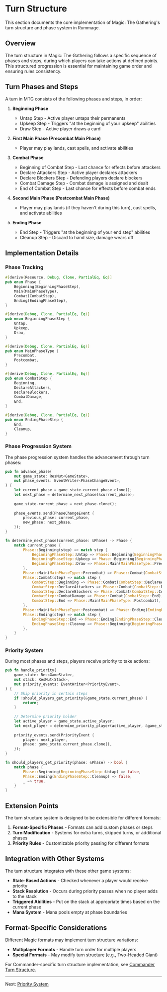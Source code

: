 # Turn Structure

This section documents the core implementation of Magic: The Gathering's turn structure and phase system in Rummage.

## Overview

The turn structure in Magic: The Gathering follows a specific sequence of phases and steps, during which players can take actions at defined points. This structured progression is essential for maintaining game order and ensuring rules consistency.

## Turn Phases and Steps

A turn in MTG consists of the following phases and steps, in order:

1. **Beginning Phase**
   - Untap Step - Active player untaps their permanents
   - Upkeep Step - Triggers "at the beginning of your upkeep" abilities
   - Draw Step - Active player draws a card

2. **First Main Phase (Precombat Main Phase)**
   - Player may play lands, cast spells, and activate abilities

3. **Combat Phase**
   - Beginning of Combat Step - Last chance for effects before attackers
   - Declare Attackers Step - Active player declares attackers
   - Declare Blockers Step - Defending players declare blockers
   - Combat Damage Step - Combat damage is assigned and dealt
   - End of Combat Step - Last chance for effects before combat ends

4. **Second Main Phase (Postcombat Main Phase)**
   - Player may play lands (if they haven't during this turn), cast spells, and activate abilities

5. **Ending Phase**
   - End Step - Triggers "at the beginning of your end step" abilities
   - Cleanup Step - Discard to hand size, damage wears off

## Implementation Details

### Phase Tracking

```rust
#[derive(Resource, Debug, Clone, PartialEq, Eq)]
pub enum Phase {
    Beginning(BeginningPhaseStep),
    Main(MainPhaseType),
    Combat(CombatStep),
    Ending(EndingPhaseStep),
}

#[derive(Debug, Clone, PartialEq, Eq)]
pub enum BeginningPhaseStep {
    Untap,
    Upkeep,
    Draw,
}

#[derive(Debug, Clone, PartialEq, Eq)]
pub enum MainPhaseType {
    Precombat,
    Postcombat,
}

#[derive(Debug, Clone, PartialEq, Eq)]
pub enum CombatStep {
    Beginning,
    DeclareAttackers,
    DeclareBlockers,
    CombatDamage,
    End,
}

#[derive(Debug, Clone, PartialEq, Eq)]
pub enum EndingPhaseStep {
    End,
    Cleanup,
}
```

### Phase Progression System

The phase progression system handles the advancement through turn phases:

```rust
pub fn advance_phase(
    mut game_state: ResMut<GameState>,
    mut phase_events: EventWriter<PhaseChangeEvent>,
) {
    let current_phase = game_state.current_phase.clone();
    let next_phase = determine_next_phase(&current_phase);
    
    game_state.current_phase = next_phase.clone();
    
    phase_events.send(PhaseChangeEvent {
        previous_phase: current_phase,
        new_phase: next_phase,
    });
}

fn determine_next_phase(current_phase: &Phase) -> Phase {
    match current_phase {
        Phase::Beginning(step) => match step {
            BeginningPhaseStep::Untap => Phase::Beginning(BeginningPhaseStep::Upkeep),
            BeginningPhaseStep::Upkeep => Phase::Beginning(BeginningPhaseStep::Draw),
            BeginningPhaseStep::Draw => Phase::Main(MainPhaseType::Precombat),
        },
        Phase::Main(MainPhaseType::Precombat) => Phase::Combat(CombatStep::Beginning),
        Phase::Combat(step) => match step {
            CombatStep::Beginning => Phase::Combat(CombatStep::DeclareAttackers),
            CombatStep::DeclareAttackers => Phase::Combat(CombatStep::DeclareBlockers),
            CombatStep::DeclareBlockers => Phase::Combat(CombatStep::CombatDamage),
            CombatStep::CombatDamage => Phase::Combat(CombatStep::End),
            CombatStep::End => Phase::Main(MainPhaseType::Postcombat),
        },
        Phase::Main(MainPhaseType::Postcombat) => Phase::Ending(EndingPhaseStep::End),
        Phase::Ending(step) => match step {
            EndingPhaseStep::End => Phase::Ending(EndingPhaseStep::Cleanup),
            EndingPhaseStep::Cleanup => Phase::Beginning(BeginningPhaseStep::Untap),
        },
    }
}
```

### Priority System

During most phases and steps, players receive priority to take actions:

```rust
pub fn handle_priority(
    game_state: Res<GameState>,
    mut stack: ResMut<Stack>,
    mut priority_events: EventWriter<PriorityEvent>,
) {
    // Skip priority in certain steps
    if !should_players_get_priority(&game_state.current_phase) {
        return;
    }
    
    // Determine priority holder
    let active_player = game_state.active_player;
    let next_player = determine_priority_player(active_player, &game_state.player_order);
    
    priority_events.send(PriorityEvent {
        player: next_player,
        phase: game_state.current_phase.clone(),
    });
}

fn should_players_get_priority(phase: &Phase) -> bool {
    match phase {
        Phase::Beginning(BeginningPhaseStep::Untap) => false,
        Phase::Ending(EndingPhaseStep::Cleanup) => false,
        _ => true,
    }
}
```

## Extension Points

The turn structure system is designed to be extensible for different formats:

1. **Format-Specific Phases** - Formats can add custom phases or steps
2. **Turn Modification** - Systems for extra turns, skipped turns, or additional phases
3. **Priority Rules** - Customizable priority passing for different formats

## Integration with Other Systems

The turn structure integrates with these other game systems:

- **State-Based Actions** - Checked whenever a player would receive priority
- **Stack Resolution** - Occurs during priority passes when no player adds to the stack
- **Triggered Abilities** - Put on the stack at appropriate times based on the current phase
- **Mana System** - Mana pools empty at phase boundaries

## Format-Specific Considerations

Different Magic formats may implement turn structure variations:

- **Multiplayer Formats** - Handle turn order for multiple players
- **Special Formats** - May modify turn structure (e.g., Two-Headed Giant)

For Commander-specific turn structure implementation, see [Commander Turn Structure](../../formats/commander/turns_and_phases/index.md).

---

Next: [Priority System](priority.md) 